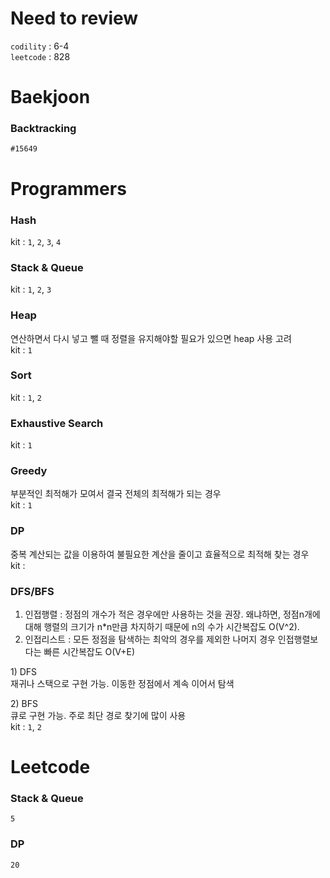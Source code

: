 # Need to review

`codility` : 6-4  
`leetcode` : 828

# Baekjoon
### Backtracking
`#15649`

# Programmers
### Hash
kit : `1`, `2`, `3`, `4`
### Stack & Queue
kit : `1`, `2`, `3`

### Heap
연산하면서 다시 넣고 뺄 때 정렬을 유지해야할 필요가 있으면 heap 사용 고려  
kit : `1`

### Sort
kit : `1`, `2`

### Exhaustive Search
kit : `1`

### Greedy
부분적인 최적해가 모여서 결국 전체의 최적해가 되는 경우  
kit : `1`

### DP
중복 계산되는 값을 이용하여 불필요한 계산을 줄이고 효율적으로 최적해 찾는 경우  
kit :

### DFS/BFS
1. 인접행렬 : 정점의 개수가 적은 경우에만 사용하는 것을 권장. 왜냐하면, 정점n개에 대해 행렬의 크기가 n*n만큼 차지하기 때문에 n의 수가 시간복잡도 O(V^2).
2. 인접리스트 : 모든 정점을 탐색하는 최악의 경우를 제외한 나머지 경우 인접행렬보다는 빠른 시간복잡도 O(V+E)  

1\) DFS  
재귀나 스택으로 구현 가능. 이동한 정점에서 계속 이어서 탐색

2\) BFS  
큐로 구현 가능. 주로 최단 경로 찾기에 많이 사용  
kit : `1`, `2`

# Leetcode
### Stack & Queue
`5`
### DP
`20`

